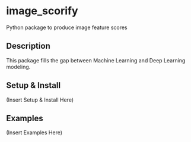 # image_scorify

Python package to produce image feature scores

## Description

This package fills the gap between Machine Learning and Deep Learning modeling. 

## Setup & Install

(Insert Setup & Install Here)

## Examples

(Insert Examples Here)
